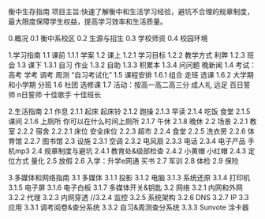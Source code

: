 衡中生存指南
项目主旨:快速了解衡中和生活学习经验，避坑不合理的规章制度，最大限度保障学生权益，提高学习效率和生活质量。

0.概况
    0.1 衡中系校区
    0.2 生源与招生
    0.3 学校师资
    0.4 校园环境

1.学习指南
    1.1 课前
        1.1.1 学案
    1.2 课上
        1.2.1 学习目标
        1.2.2 教学方式 利弊
        1.2.3 班会
    1.3 课下
        1.3.1 自习 作业
        1.3.2 自助
        1.3.3 积累本
        1.3.4 问问题 晚新闻
    1.4 考试：高考 学考 调考 周测 “自习考试化”
    1.5 课程安排
        1.6.1 组合 走班 选课
        1.6.2 大学期和小学期 分班
    1.6 社团 选修课
    1.7 活动：按高一高二高三分 成人礼 远足 百日誓师 n日誓师 十佳歌手 十佳班长

2.生活指南
    2.1 作息
        2.1.1 起床 起床铃
        2.1.2 跑操
        2.1.3 早读
        2.1.4 吃饭 食堂
        2.1.5 课间
        2.1.6 上厕所 你可以在什么时间上厕所
        2.1.7 午休
        2.1.8 晚休
    2.2 场景
        2.2.1 教室
        2.2.2 宿舍
            2.2.2.1 床位 安全床位
        2.2.3 超市
        2.2.4 食堂
        2.2.5 洗衣房
        2.2.6 体育馆
        2.2.7 图书馆
    2.3 设施
        2.3.1 空调
        2.3.2 电风扇
        2.3.3 电话
        2.3.4 电子产品 手机mp3
    2.4 规章制度与避坑
        2.4.1 教育处&级部检查
        2.4.2 小黄帽 小红帽
        2.4.3 定位方式 量化
    2.5 放假
    2.6 入学：升学e网通 买书
    2.7 军训
    2.8 体检
    2.9 保险

3.多媒体和网络指南
    3.1 多媒体
        3.1.1 投影
        3.1.2 电脑
        3.1.3 系统还原
        3.1.4 打印机
        3.1.5 电子屏
        3.1.6 电子白板
        3.1.7 多媒体开关&钥匙
    3.2 网络
        3.2.1 内网和外网
        3.2.2 代理
        3.2.3 内网穿透
        //3.2.4 监控
        3.2.5 系统架构
        3.2.6 DNS
        3.2.7 IP
    3.3 应用
        3.3.1 调考阅卷&查分系统
        3.3.2 自习&周测查分系统
        3.3.3 Sunvote 涂卡器